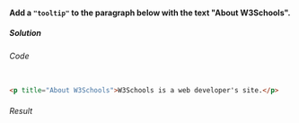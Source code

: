 #### Add a `"tooltip"` to the paragraph below with the text "About W3Schools".

<h5>Solution</h5>

###### Code

```HTML

<p title="About W3Schools">W3Schools is a web developer's site.</p>

```

###### Result

